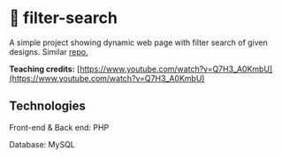 🐌 filter-search
====================================
A simple project showing dynamic web page with filter search of given designs. Similar [repo.](https://www.github.com/jishanshaikh4/filter-search-codeigniter/)

**Teaching credits:** [https://www.youtube.com/watch?v=Q7H3_A0KmbU](https://www.youtube.com/watch?v=Q7H3_A0KmbU)

## Technologies
Front-end & Back end: PHP

Database: MySQL

